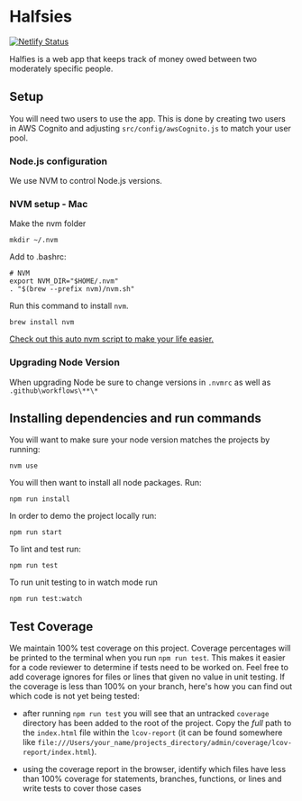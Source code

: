 # Halfsies

[![Netlify Status](https://api.netlify.com/api/v1/badges/8df5e6e8-41ef-4033-bb94-66be32dd29dd/deploy-status)](https://app.netlify.com/sites/halfsies/deploys)

Halfies is a web app that keeps track of money owed between two moderately specific people.

## Setup
You will need two users to use the app. This is done by creating two users in AWS Cognito and adjusting `src/config/awsCognito.js` to match your user pool.

### Node.js configuration

We use NVM to control Node.js versions.

### NVM setup - Mac

Make the nvm folder
```
mkdir ~/.nvm
```

Add to .bashrc:

```
# NVM
export NVM_DIR="$HOME/.nvm"
. "$(brew --prefix nvm)/nvm.sh"
```

Run this command to install `nvm`.

```
brew install nvm
```

[Check out this auto nvm script to make your life easier.](https://github.com/nvm-sh/nvm#deeper-shell-integration)

### Upgrading Node Version

When upgrading Node be sure to change versions in `.nvmrc` as well as `.github\workflows\**\*`

## Installing dependencies and run commands

You will want to make sure your node version matches the projects by running:

```
nvm use
```

You will then want to install all node packages. Run:

```
npm run install
```

In order to demo the project locally run:

```
npm run start
```

To lint and test run:

```
npm run test
```

To run unit testing to in watch mode run

```
npm run test:watch
```

## Test Coverage

We maintain 100% test coverage on this project. Coverage percentages will be printed to the terminal when you run `npm run test`. This makes it easier for a code reviewer to determine if tests need to be worked on. Feel free to add coverage ignores for files or lines that given no value in unit testing.  If the coverage is less than 100% on your branch, here's how you can find out which code is not yet being tested:

* after running `npm run test` you will see that an untracked `coverage` directory has been added to the root of the project. Copy the _full_ path to the `index.html` file within the `lcov-report` (it can be found somewhere like `file:///Users/your_name/projects_directory/admin/coverage/lcov-report/index.html`).

* using the coverage report in the browser, identify which files have less than 100% coverage for statements, branches, functions, or lines and write tests to cover those cases
